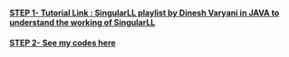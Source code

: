 ####  [ STEP 1- Tutorial Link :  SingularLL playlist by Dinesh Varyani in JAVA to understand the working of SingularLL](https://www.youtube.com/playlist?list=PLNHfyyYCskABtIxZ9PTlPMNnQpeF41_mB)

#### [STEP 2- See my codes here   ](singlyLinkedList.cpp)



